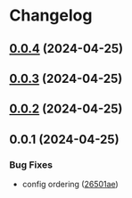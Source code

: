 # Changelog

## [0.0.4](https://github.com/Avenue3-dev/eslint-config-avenue3/compare/0.0.3...0.0.4) (2024-04-25)

## [0.0.3](https://github.com/Avenue3-dev/eslint-config-avenue3/compare/0.0.2...0.0.3) (2024-04-25)

## [0.0.2](https://github.com/Avenue3-dev/eslint-config-avenue3/compare/0.0.1...0.0.2) (2024-04-25)

## 0.0.1 (2024-04-25)


### Bug Fixes

* config ordering ([26501ae](https://github.com/Avenue3-dev/eslint-config-avenue3/commit/26501aed948e62f9b385e0642b9bb36795714465))
